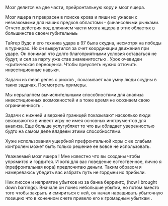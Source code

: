 Мозг делится на две части, прейронтальную кору и мозг ящера.

Мозг ящера п прекрасен в поиске крова и пиши но ужасен с незнакомыми для наших предков областями - финансовыми рынками. Отчего действия под влиянием части мозга ящера в этих областях в большинстве своем губительныь

Тайгер Вудс и его техника удара в 97 была скудна, несмотря на победы в турнирах. Но он выкрутился за счет координации движения при ударе. Он понимал что долго благоприятными условия оставаться не будут, и сел за парту уже став знаменитостью . 
Урок очевиден -критическая переоценка. Чтобы преуспеть нужно отточить инвестиционные навыки.

Задачи из mean genes с рисков , показывает как умну люди скудны в таких задачах. Посмотреть примеры.

Мы нерьлалпем вычислительными способностями для анализа инвестиционных возможностей и а тоже время не осознаем свою ограниченность .

Задачи с нижней и верхней границей показывают насколько люди ввязываются в инвест игру не имея основных инструментов для анализа. Еще больше услугубляет то что вы обладает уверенностью будто на самом деле владеем этими способностями.

Хуже использования ущербной префронтальной коры с ее слабым контролем может быть только решение ее вовсе не использовать.

Уважаемый мозг яшера ! Мне известно что вы созданы чтобы упрямится и гордится. И хотя для вас поведение естественное, лично я (префронтальная кора) предпочитаю деньги. Таким образом я намереваюсь убедить вас избрать путь не гордыни но прибыли.

Ник лиссон и неприятие убытков из за банка беррингс, (how I brought down barrings). Вначале он понес небольшие убытки, но потом вместо того чтобы закрыть и смириться с ней, он начал наращивать убыточную позицию что в конечном счете привело его к громадным убыткам .